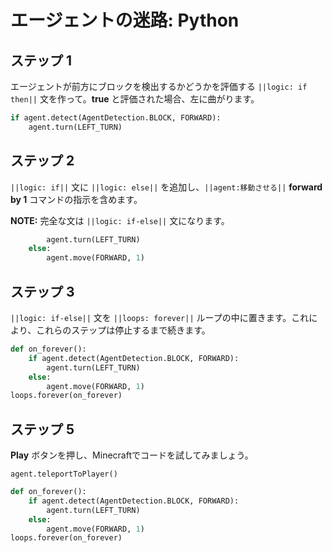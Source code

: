 # エージェントの迷路: Python


## ステップ 1

エージェントが前方にブロックを検出するかどうかを評価する ``||logic: if then||`` 文を作って。**true** と評価された場合、左に曲がります。

```python
if agent.detect(AgentDetection.BLOCK, FORWARD):
    agent.turn(LEFT_TURN)
```

## ステップ 2

``||logic: if||`` 文に ``||logic: else||`` を追加し、``||agent:移動させる||`` **forward by 1** コマンドの指示を含めます。

**NOTE:** 完全な文は ``||logic: if-else||`` 文になります。

```python
        agent.turn(LEFT_TURN)
    else:
        agent.move(FORWARD, 1)
```

## ステップ 3

``||logic: if-else||`` 文を ``||loops: forever||`` ループの中に置きます。これにより、これらのステップは停止するまで続きます。

```python
def on_forever():
    if agent.detect(AgentDetection.BLOCK, FORWARD):
        agent.turn(LEFT_TURN)
    else:
        agent.move(FORWARD, 1)
loops.forever(on_forever)
```
## ステップ 5
**Play** ボタンを押し、Minecraftでコードを試してみましょう。

```ghost
agent.teleportToPlayer()
```
```python
def on_forever():
    if agent.detect(AgentDetection.BLOCK, FORWARD):
        agent.turn(LEFT_TURN)
    else:
        agent.move(FORWARD, 1)
loops.forever(on_forever)
```